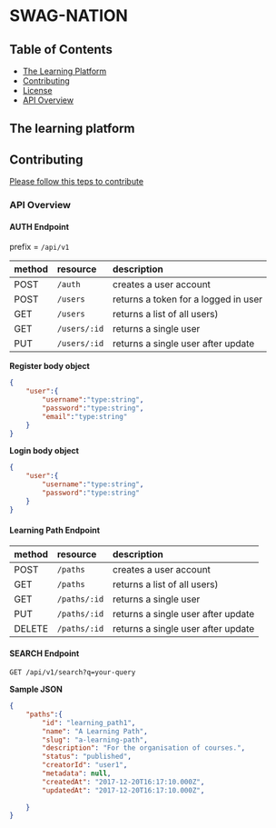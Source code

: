 # SWAG-NATION
## Table of Contents

* [The Learning Platform](#the-learning-platform)
* [Contributing](#contributing)
* [License](#license)
* [API Overview](#api-overview)

## The learning platform
## Contributing

[Please follow this teps to contribute](https://github.com/tunapanda/swag/blob/master/CONTRIBUTING.md)

### API Overview
#### AUTH Endpoint

prefix = `/api/v1`

| method | resource      | description                          |
|:-------|:--------------|:-------------------------------------|
|  POST  | `/auth`       | creates a user account               |
|  POST  | `/users`      | returns a token for a logged in user |
|  GET   | `/users`      | returns a list of all users)         |
|  GET   | `/users/:id`  | returns a single user                |
|  PUT   | `/users/:id`  | returns a single user after update   |

**Register body object**
```json
{
    "user":{
        "username":"type:string",
        "password":"type:string",
        "email":"type:string"
    }
}
```

**Login body object**

```json
{
    "user":{
        "username":"type:string",
        "password":"type:string"
    }
}
```

#### Learning Path Endpoint

| method | resource      | description                          |
|:-------|:--------------|:-------------------------------------|
|  POST  | `/paths`      | creates a user account               |
|  GET   | `/paths`      | returns a list of all users)         |
|  GET   | `/paths/:id`  | returns a single user                |
|  PUT   | `/paths/:id`  | returns a single user after update   |
| DELETE | `/paths/:id`  | returns a single user after update   |

#### SEARCH Endpoint

    GET /api/v1/search?q=your-query

__Sample JSON__

```json
{
    "paths":{
        "id": "learning_path1",
        "name": "A Learning Path",
        "slug": "a-learning-path",
        "description": "For the organisation of courses.",
        "status": "published",
        "creatorId": "user1",
        "metadata": null,
        "createdAt": "2017-12-20T16:17:10.000Z",
        "updatedAt": "2017-12-20T16:17:10.000Z",
        
    }
}
```